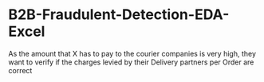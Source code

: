 # B2B-Fraudulent-Detection-EDA-Excel
As the amount that X has to pay to the courier companies is very high, they want to verify if the 
charges levied by their Delivery partners per Order are correct

